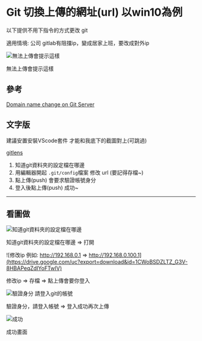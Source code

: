 # Git 切換上傳的網址(url) 以win10為例

以下提供不用下指令的方式更改 git

適用情境: 公司 gitlab有阻擋ip，變成居家上班，要改成對外ip

![無法上傳會提示這樣](https://drive.google.com/uc?export=download&id=14jiYeeVLKfhkfMEQD4WFWir_k-_unbyL)

無法上傳會提示這樣

## 參考

[Domain name change on Git Server](https://stackoverflow.com/questions/39630078/domain-name-change-on-git-server)

## 文字版

建議安置安裝VScode套件 才能和我底下的截圖對上(可跳過)

[gitlens](https://marketplace.visualstudio.com/items?itemName=eamodio.gitlens)

1. 知道git資料夾的設定檔在哪邊
2. 用編輯器開起 `.git/config`檔案 修改 url (要記得存檔~)
3. 點上傳(push) 會要求驗證帳號身分
4. 登入後點上傳(push)  成功~

---

## 看圖做

![知道git資料夾的設定檔在哪邊](https://drive.google.com/uc?export=download&id=1dGpR1qMdfj487b6IlyekoNxFZNokHnUP)

知道git資料夾的設定檔在哪邊 => 打開

![修改ip  例如: http://192.168.0.1 ⇒ http://192.168.0.100.1](https://drive.google.com/uc?export=download&id=1CWoBSDZLTZ_G3V-8HBAPeqZdIYoFTwIV)

修改ip => 存檔 => 點上傳會要你登入

![驗證身分 請登入git的帳號](https://drive.google.com/uc?export=download&id=13fvqFe6qbDekzrdI49oM4-Aj92J0KUFz)

驗證身分，請登入帳號 => 登入成功再次上傳

![成功](https://drive.google.com/uc?export=download&id=1V8Kipi5q-UBBaQRYEHqgW_0rtbD-6FJb)

成功畫面
